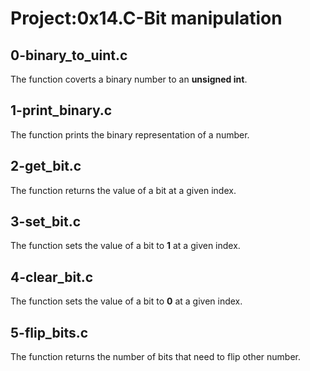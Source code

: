# Project:0x14.C-Bit manipulation

## 0-binary_to_uint.c

The function coverts a binary number to an **unsigned int**.

## 1-print_binary.c

The function prints the binary representation of a number.

## 2-get_bit.c

The function returns the value of a bit at a given index.

## 3-set_bit.c

The function sets the value of a bit to **1** at a given index.

## 4-clear_bit.c

The function sets the value of a bit to **0** at a given index.

## 5-flip_bits.c

The function returns the number of bits that need to flip other number.